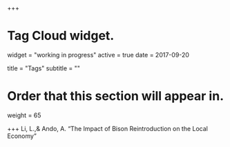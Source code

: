 +++
# Tag Cloud widget.
widget = "working in progress"
active = true
date = 2017-09-20

title = "Tags"
subtitle = ""

# Order that this section will appear in.
weight = 65

+++
Li, L.,& Ando, A. “The Impact of Bison Reintroduction on the Local Economy”
